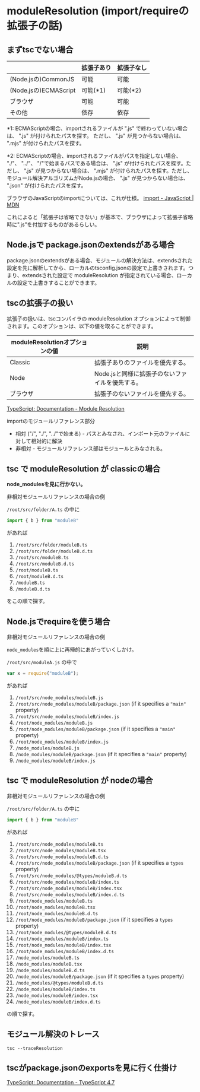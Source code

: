 # moduleResolution (import/requireの拡張子の話)

## まずtscでない場合

||**拡張子あり** | **拡張子なし** |
| --- | --- | --- |
| (Node.jsの)CommonJS | 可能 | 可能 |
| (Node.jsの)ECMAScript | 可能(\*1) | 可能(\*2) |
| ブラウザ | 可能 | 可能 |
| その他 | 依存 | 依存 |

\*1: ECMAScriptの場合、importされるファイルが ".js" で終わっていない場合は、 ".js" が付けられたパスを探す。
ただし、 ".js" が見つからない場合は、 ".mjs" が付けられたパスを探す。

\*2: ECMAScriptの場合、importされるファイルがパスを指定しない場合、 "./"、 "../"、 "/"で始まるパスである場合は、 ".js" が付けられたパスを探す。ただし、 ".js" が見つからない場合は、 ".mjs" が付けられたパスを探す。ただし、モジュール解決アルゴリズムがNode.jsの場合、 ".js" が見つからない場合は、 ".json" が付けられたパスを探す。

ブラウザのJavaScriptのimportについては、これが仕様。
[import - JavaScript | MDN](https://developer.mozilla.org/en-US/docs/Web/JavaScript/Reference/Statements/import)

これによると「拡張子は省略できない」が基本で、ブラウザによって拡張子省略時に".js"を付加するものがあるらしい。


## Node.jsで package.jsonのextendsがある場合

package.jsonのextendsがある場合、モジュールの解決方法は、extendsされた設定を先に解析してから、ローカルのtsconfig.jsonの設定で上書きされます。つまり、extendsされた設定で moduleResolution が指定されている場合、ローカルの設定で上書きすることができます。


## tscの拡張子の扱い

拡張子の扱いは、tscコンパイラの moduleResolution オプションによって制御されます。このオプションは、以下の値を取ることができます。

| **moduleResolutionオプションの値** | **説明** |
| --- | --- |
| Classic | 拡張子ありのファイルを優先する。 |
| Node | Node.jsと同様に拡張子のないファイルを優先する。 |
| ブラウザ | 拡張子のないファイルを優先する。 |



[TypeScript: Documentation - Module Resolution](https://www.typescriptlang.org/docs/handbook/module-resolution.html)

importのモジュールリファレンス部分
- 相対 ("/", "./", "../"で始まる) - パスとみなされ、インポート元のファイルに対して相対的に解決
- 非相対 - モジュールリファレンス部はモジュールとみなされる。




## tsc で moduleResolution が classicの場合

**node_modulesを見に行かない。**

非相対モジュールリファレンスの場合の例

`/root/src/folder/A.ts` の中に
```typescript
import { b } from "moduleB"
```
があれば

1.  `/root/src/folder/moduleB.ts`
2.  `/root/src/folder/moduleB.d.ts`
3.  `/root/src/moduleB.ts`
4.  `/root/src/moduleB.d.ts`
5.  `/root/moduleB.ts`
6.  `/root/moduleB.d.ts`
7.  `/moduleB.ts`
8.  `/moduleB.d.ts`

をこの順で探す。


## Node.jsでrequireを使う場合

非相対モジュールリファレンスの場合の例

`node_modules`を順に上に再帰的にあがっていくしかけ。

`/root/src/moduleA.js` の中で
```javascript
var x = require("moduleB");
```
があれば

1.  `/root/src/node_modules/moduleB.js`
2.  `/root/src/node_modules/moduleB/package.json` (if it specifies a `"main"` property)
3.  `/root/src/node_modules/moduleB/index.js`  
4.  `/root/node_modules/moduleB.js`
5.  `/root/node_modules/moduleB/package.json` (if it specifies a `"main"` property)
6.  `/root/node_modules/moduleB/index.js`  
7.  `/node_modules/moduleB.js`
8.  `/node_modules/moduleB/package.json` (if it specifies a `"main"` property)
9.  `/node_modules/moduleB/index.js`



## tsc で moduleResolution が nodeの場合

非相対モジュールリファレンスの場合の例

`/root/src/folder/A.ts` の中に
```typescript
import { b } from "moduleB"
```
があれば
1.  `/root/src/node_modules/moduleB.ts`
2.  `/root/src/node_modules/moduleB.tsx`
3.  `/root/src/node_modules/moduleB.d.ts`
4.  `/root/src/node_modules/moduleB/package.json` (if it specifies a `types` property)
5.  `/root/src/node_modules/@types/moduleB.d.ts`
6.  `/root/src/node_modules/moduleB/index.ts`
7.  `/root/src/node_modules/moduleB/index.tsx`
8.  `/root/src/node_modules/moduleB/index.d.ts`  
9.  `/root/node_modules/moduleB.ts`
10.  `/root/node_modules/moduleB.tsx`
11.  `/root/node_modules/moduleB.d.ts`
12.  `/root/node_modules/moduleB/package.json` (if it specifies a `types` property)
13.  `/root/node_modules/@types/moduleB.d.ts`
14.  `/root/node_modules/moduleB/index.ts`
15.  `/root/node_modules/moduleB/index.tsx`
16.  `/root/node_modules/moduleB/index.d.ts`
17.  `/node_modules/moduleB.ts`
18.  `/node_modules/moduleB.tsx`
19.  `/node_modules/moduleB.d.ts`
20.  `/node_modules/moduleB/package.json` (if it specifies a `types` property)
21.  `/node_modules/@types/moduleB.d.ts`
22.  `/node_modules/moduleB/index.ts`
23.  `/node_modules/moduleB/index.tsx`
24.  `/node_modules/moduleB/index.d.ts`

の順で探す。

## モジュール解決のトレース

`tsc --traceResolution`


## tscがpackage.jsonのexportsを見に行く仕掛け

[TypeScript: Documentation - TypeScript 4.7](https://www.typescriptlang.org/docs/handbook/release-notes/typescript-4-7.html#packagejson-exports-imports-and-self-referencing)
